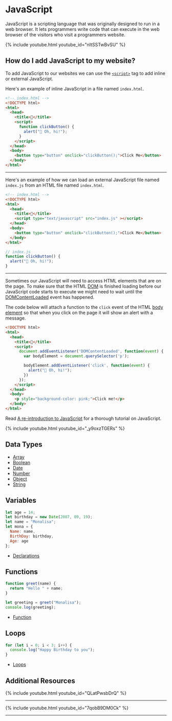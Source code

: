 # JavaScript

JavaScript is a scripting language that was originally designed to run in a web
browser. It lets programmers write code that can execute in the web browser of
the visitors who visit a programmers website.

{% include youtube.html youtube_id="nItSSTwBvSU" %}

## How do I add JavaScript to my website?

To add JavaScript to our websites we can use the [`<script>`][script] tag to add inline or external JavaScript.

Here's an example of inline JavaScript in a file named `index.html`.

```html
<!-- index.html -->
<!DOCTYPE html>
<html>
  <head>
    <title>👀</title>
    <script>
      function clickButton() {
        alert("👋 Oh, hi!");
      }
    </script>
  </head>
  <body>
    <button type="button" onclick="clickButton();">Click Me</button>
  </body>
</html>
```
<hr />

Here's an example of how we can load an external JavaScript file named
`index.js` from an HTML file named `index.html`.

```html
<!-- index.html -->
<!DOCTYPE html>
<html>
  <head>
    <title>👀</title>
    <script type="text/javascript" src="index.js" ></script>
  </head>
  <body>
    <button type="button" onclick="clickButton();">Click Me</button>
  </body>
</html>
```

```javascript
// index.js
function clickButton() {
  alert("👋 Oh, hi!");
}
```
<hr />

Sometimes our JavaScript will need to access HTML elements that are on the page.
To make sure that the HTML [DOM](https://developer.mozilla.org/en-US/docs/Web/API/Document_Object_Model)
is finished loading before our JavaScript code starts to execute we might need to wait until the [DOMContentLoaded](https://developer.mozilla.org/en-US/docs/Web/API/Window/DOMContentLoaded_event) event has
happened.


The code below will attach a function to the `click` event of the HTML [body element](https://developer.mozilla.org/en-US/docs/Web/HTML/Element/body) so that when you click on the page it will show an alert with a
message.

```html
<!DOCTYPE html>
<html>
  <head>
    <title>👀</title>
    <script>
      document.addEventListener('DOMContentLoaded', function(event) {
        var bodyElement = document.querySelector('p');

        bodyElement.addEventListener('click', function(event) {
          alert("👋 Oh, hi!");
        })
      });
    </script>
  </head>
  <body>
    <p style="background-color: pink;">Click me!</p>
  </body>
</html>
```

Read [A re-introduction to JavaScript](https://developer.mozilla.org/en-US/docs/Web/JavaScript/A_re-introduction_to_JavaScript) for a thorough tutorial on JavaScript.

{% include youtube.html youtube_id="_y9oxzTGERs" %}



## Data Types

* [Array](https://developer.mozilla.org/en-US/docs/Web/JavaScript/Reference/Global_Objects/Array)
* [Boolean](https://developer.mozilla.org/en-US/docs/Web/JavaScript/Reference/Global_Objects/Boolean)
* [Date](https://developer.mozilla.org/en-US/docs/Web/JavaScript/Reference/Global_Objects/Date)
* [Number](https://developer.mozilla.org/en-US/docs/Web/JavaScript/Reference/Global_Objects/Number)
* [Object](https://developer.mozilla.org/en-US/docs/Web/JavaScript/Reference/Global_Objects/Object)
* [String](https://developer.mozilla.org/en-US/docs/Web/JavaScript/Reference/Global_Objects/String)

## Variables

```javascript
let age = 14;
let birthday = new Date(2007, 09, 19);
let name = "Monalisa";
let mona = {
  Name: name,
  BirthDay: birthday,
  Age: age
};
```

* [Declarations](https://developer.mozilla.org/en-US/docs/Web/JavaScript/Reference/Statements#declarations)

## Functions

```javascript
function greet(name) {
  return "Hello " + name;
}

let greeting = greet("Monalisa");
console.log(greeting);
```

* [Function](https://developer.mozilla.org/en-US/docs/Web/JavaScript/Reference/Statements/function)

## Loops

```javascript
for (let i = 0; i < 3; i++) {
  console.log("Happy Birthday to you");
}
```

* [Loops](https://developer.mozilla.org/en-US/docs/Web/JavaScript/Reference/Statements#iterations)


## Additional Resources

{% include youtube.html youtube_id="QLatPwsbDrQ" %}
<hr />

{% include youtube.html youtube_id="7qobB9DM0Ck" %}
<hr />

[script]: https://developer.mozilla.org/en-US/docs/Web/HTML/Element/script
